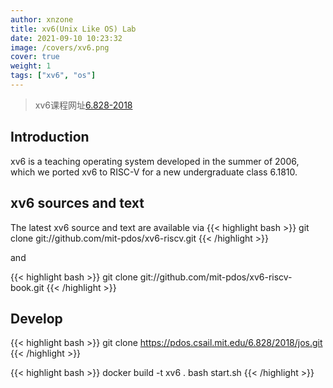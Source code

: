 ```yaml
---
author: xnzone 
title: xv6(Unix Like OS) Lab
date: 2021-09-10 10:23:32
image: /covers/xv6.png
cover: true
weight: 1
tags: ["xv6", "os"]
---
```


>xv6课程网址[6.828-2018](https://pdos.csail.mit.edu/6.828/2018/)

## Introduction
xv6 is a teaching operating system developed in the summer of 2006, which we ported xv6 to RISC-V for a new undergraduate class 6.1810.

## xv6 sources and text

The latest xv6 source and text are available via
{{< highlight bash >}}
git clone git://github.com/mit-pdos/xv6-riscv.git
{{< /highlight  >}}

and

{{< highlight bash >}}
git clone git://github.com/mit-pdos/xv6-riscv-book.git
{{< /highlight  >}}

## Develop
{{< highlight bash >}}
git clone https://pdos.csail.mit.edu/6.828/2018/jos.git
{{< /highlight  >}}

{{< highlight bash >}}
docker build -t xv6 . 
bash start.sh
{{< /highlight  >}}